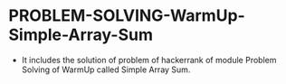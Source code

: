 # PROBLEM-SOLVING-WarmUp-Simple-Array-Sum
- It includes the solution of problem of hackerrank of module Problem Solving of WarmUp called Simple Array Sum.
